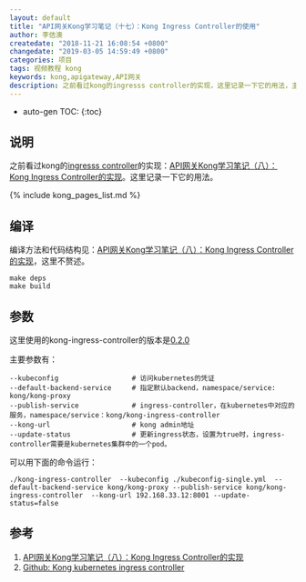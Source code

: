 ```yaml
---
layout: default
title: "API网关Kong学习笔记（十七）：Kong Ingress Controller的使用"
author: 李佶澳
createdate: "2018-11-21 16:08:54 +0800"
changedate: "2019-03-05 14:59:49 +0800"
categories: 项目
tags: 视频教程 kong 
keywords: kong,apigateway,API网关
description: 之前看过kong的ingresss controller的实现，这里记录一下它的用法，主要是命令行参数和运行
---
```


* auto-gen TOC:
{:toc}

## 说明



之前看过kong的[ingresss controller][2]的实现：[API网关Kong学习笔记（八）：Kong Ingress Controller的实现][1]。这里记录一下它的用法。

{% include kong_pages_list.md %}

## 编译

编译方法和代码结构见：[API网关Kong学习笔记（八）：Kong Ingress Controller的实现][1]，这里不赘述。

	make deps
	make build

## 参数

这里使用的kong-ingress-controller的版本是[0.2.0](https://github.com/Kong/kubernetes-ingress-controller/tree/0.2.0)

主要参数有：

	--kubeconfig                  # 访问kubernetes的凭证
	--default-backend-service     # 指定默认backend，namespace/service: kong/kong-proxy
	--publish-service             # ingress-controller，在kubernetes中对应的服务，namespace/service：kong/kong-ingress-controller
	--kong-url                    # kong admin地址
	--update-status               # 更新ingress状态，设置为true时，ingress-controller需要是kubernetes集群中的一个pod。

可以用下面的命令运行：

	./kong-ingress-controller  --kubeconfig ./kubeconfig-single.yml  --default-backend-service kong/kong-proxy --publish-service kong/kong-ingress-controller  --kong-url 192.168.33.12:8001 --update-status=false

## 参考

1. [API网关Kong学习笔记（八）：Kong Ingress Controller的实现][1]
2. [Github: Kong kubernetes ingress controller][2]

[1]: https://www.lijiaocn.com/%E9%A1%B9%E7%9B%AE/2018/11/02/kong-features-05-ingress-controller-analysis.html "API网关Kong学习笔记（八）：Kong Ingress Controller的实现"
[2]: https://github.com/Kong/kubernetes-ingress-controller "Github: Kong kubernetes ingress controller"
